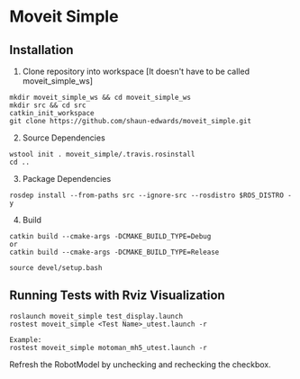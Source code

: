 # Moveit Simple

## Installation
1. Clone repository into workspace [It doesn't have to be called moveit_simple_ws]
```
mkdir moveit_simple_ws && cd moveit_simple_ws
mkdir src && cd src
catkin_init_workspace
git clone https://github.com/shaun-edwards/moveit_simple.git
```

2. Source Dependencies
```
wstool init . moveit_simple/.travis.rosinstall
cd ..
```

3. Package Dependencies
```
rosdep install --from-paths src --ignore-src --rosdistro $ROS_DISTRO -y
```

4. Build
```
catkin build --cmake-args -DCMAKE_BUILD_TYPE=Debug
or
catkin build --cmake-args -DCMAKE_BUILD_TYPE=Release

source devel/setup.bash
```

## Running Tests with Rviz Visualization
```
roslaunch moveit_simple test_display.launch
rostest moveit_simple <Test Name>_utest.launch -r

Example:
rostest moveit_simple motoman_mh5_utest.launch -r
```

Refresh the RobotModel by unchecking and rechecking the checkbox.
